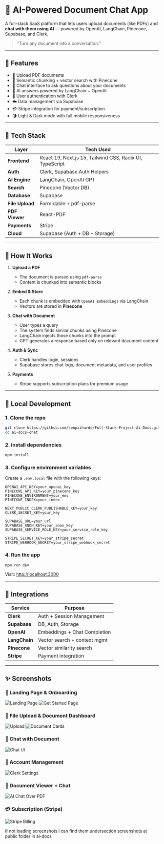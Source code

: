 # 🧠 AI-Powered Document Chat App

A full-stack SaaS platform that lets users upload documents (like PDFs) and **chat with them using AI** — powered by OpenAI, LangChain, Pinecone, Supabase, and Clerk.

> “Turn any document into a conversation.”

---

## 🚀 Features

- 📄 Upload PDF documents
- 🔎 Semantic chunking + vector search with Pinecone
- 💬 Chat interface to ask questions about your documents
- 🧠 AI answers powered by LangChain + OpenAI
- 🔐 User authentication with Clerk
- ☁️ Data management via Supabase
- 💳 Stripe integration for payment/subscription
- 🌗 Light & Dark mode with full mobile responsiveness

---

## 🧰 Tech Stack

| Layer       | Tech Used |
|-------------|-----------|
| **Frontend** | React 19, Next.js 15, Tailwind CSS, Radix UI, TypeScript |
| **Auth**     | Clerk, Supabase Auth Helpers |
| **AI Engine**| LangChain, OpenAI GPT |
| **Search**   | Pinecone (Vector DB) |
| **Database** | Supabase |
| **File Upload** | Formidable + pdf-parse |
| **PDF Viewer**  | React-PDF |
| **Payments**    | Stripe |
| **Cloud**       | Supabase (Auth + DB + Storage) |

---

## 🧠 How It Works

1. **Upload a PDF**
   - The document is parsed using `pdf-parse`
   - Content is chunked into semantic blocks

2. **Embed & Store**
   - Each chunk is embedded with `OpenAI Embeddings` via LangChain
   - Vectors are stored in **Pinecone**

3. **Chat with Document**
   - User types a query
   - The system finds similar chunks using Pinecone
   - LangChain injects those chunks into the prompt
   - GPT generates a response based only on relevant document content

4. **Auth & Sync**
   - Clerk handles login, sessions
   - Supabase stores chat logs, document metadata, and user profiles

5. **Payments**
   - Stripe supports subscription plans for premium usage

---

## 🧪 Local Development

### 1. Clone the repo

```bash
git clone https://github.com/senpaiharde/Full-Stack-Project-Ai-Docs.git
cd ai-docs-chat
```

### 2. Install dependencies

```bash
npm install
```

### 3. Configure environment variables

Create a `.env.local` file with the following keys:

```env
OPENAI_API_KEY=your_openai_key
PINECONE_API_KEY=your_pinecone_key
PINECONE_ENVIRONMENT=your_env
PINECONE_INDEX=your_index

NEXT_PUBLIC_CLERK_PUBLISHABLE_KEY=your_key
CLERK_SECRET_KEY=your_key

SUPABASE_URL=your_url
SUPABASE_ANON_KEY=your_anon_key
SUPABASE_SERVICE_ROLE_KEY=your_service_role_key

STRIPE_SECRET_KEY=your_stripe_secret
STRIPE_WEBHOOK_SECRET=your_stripe_webhook_secret
```

### 4. Run the app

```bash
npm run dev
```

Visit: [http://localhost:3000](http://localhost:3000)

---

## 🧩 Integrations

| Service   | Purpose                        |
|-----------|--------------------------------|
| **Clerk**     | Auth + Session Management      |
| **Supabase**  | DB, Auth, Storage              |
| **OpenAI**    | Embeddings + Chat Completion   |
| **LangChain** | Vector search + context mgmt   |
| **Pinecone**  | Vector similarity search       |
| **Stripe**    | Payment integration            |

---

## ✨ Screenshots

### 🧭 Landing Page & Onboarding
![Landing Page](./screenshots/Screenshot%202025-07-04%20181804.png)
![Get Started Page](./screenshots/Screenshot%202025-07-04%20182020.png)

### 📁 File Upload & Document Dashboard
![Upload](./screenshots/Screenshot%202025-07-04%20182110.png)
![Document Cards](./screenshots/Screenshot%202025-07-04%20182155.png)

### 💬 Chat with Document
![Chat UI](./screenshots/Screenshot%202025-07-04%20182235.png)

### 🔐 Account Management
![Clerk Settings](./screenshots/Screenshot%202025-07-04%20182319.png)

### 🧾 Document Viewer + Chat
![AI Chat Over PDF](./screenshots/Screenshot%202025-07-04%20182406.png)

### 💳 Subscription (Stripe)
![Stripe Billing](./screenshots/Screenshot%202025-07-04%20182454.png)


if not loading screenshots i can find them undersection screenshots at public folder in ai-docs
